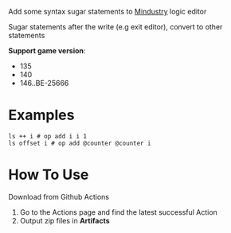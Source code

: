Add some syntax sugar statements to [Mindustry] logic editor

Sugar statements after the write (e.g exit editor), convert to other statements

**Support game version**:

- 135
- 140
- 146..BE-25666

[Mindustry]: https://github.com/Anuken/Mindustry

# Examples
```gas
ls ++ i # op add i i 1
ls offset i # op add @counter @counter i
```

# How To Use
Download from Github Actions

1. Go to the Actions page and find the latest successful Action
2. Output zip files in **Artifacts**
